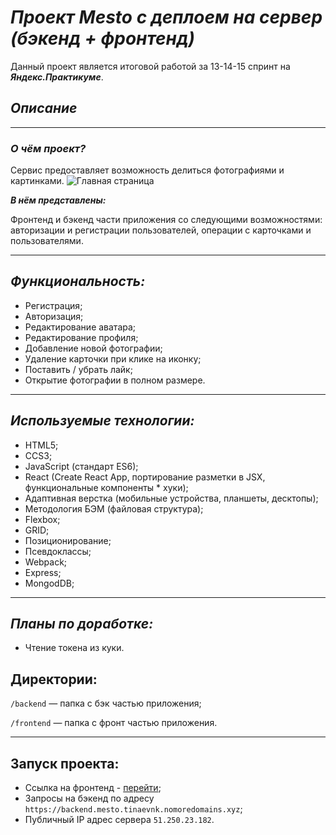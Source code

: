 # ***Проект Mesto с деплоем на сервер (бэкенд + фронтенд)***
Данный проект является итоговой работой за 13-14-15 спринт на ***Яндекс.Практикуме***.
## *Описание*
----
### ***О чём проект?***

Сервис предоставляет возможность делиться фотографиями и картинками.
![Главная страница](https://pastenow.ru/72b67b146309da408e36e011e5a8da22)

***В нём представлены:***

Фронтенд и бэкенд части приложения со следующими возможностями: авторизации и регистрации пользователей, операции с карточками и пользователями.

---
## *Функциональность:*

* Регистрация;
* Авторизация;
* Редактирование аватара;
* Редактирование профиля;
* Добавление новой фотографии;
* Удаление карточки при клике на иконку;
* Поставить / убрать лайк;
* Открытие фотографии в полном размере.
---
## *Используемые технологии:*

* HTML5;
* CCS3;
* JavaScript (стандарт ES6);
* React (Create React App, портирование разметки в JSX, функциональные компоненты * хуки);
* Адаптивная верстка (мобильные устройства, планшеты, десктопы);
* Методология БЭМ (файловая структура);
* Flexbox;
* GRID;
* Позиционирование;
* Псевдоклассы;
* Webpack;
* Express;
* MongodDB;
---
## *Планы по доработке:*
* Чтение токена из куки.
## Директории:

`/backend` — папка с бэк частью приложения;

`/frontend` — папка с фронт частью приложения.

---
## Запуск проекта:
* Ссылка на фронтенд - [перейти](frontend.mesto.tinaevnk.nomoredomains.xyz);
* Запросы на бэкенд по адресу `https://backend.mesto.tinaevnk.nomoredomains.xyz`;
* Публичный IP адрес сервера `51.250.23.182`.